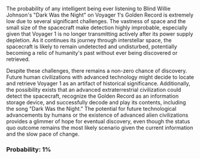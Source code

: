 The probability of any intelligent being ever listening to Blind Willie Johnson's "Dark Was the Night" on Voyager 1's Golden Record is extremely low due to several significant challenges. The vastness of space and the small size of the spacecraft make detection highly improbable, especially given that Voyager 1 is no longer transmitting actively after its power supply depletion. As it continues its journey through interstellar space, the spacecraft is likely to remain undetected and undisturbed, potentially becoming a relic of humanity's past without ever being discovered or retrieved.

Despite these challenges, there remains a non-zero chance of discovery. Future human civilizations with advanced technology might decide to locate and retrieve Voyager 1 as an artifact of historical significance. Additionally, the possibility exists that an advanced extraterrestrial civilization could detect the spacecraft, recognize the Golden Record as an information storage device, and successfully decode and play its contents, including the song "Dark Was the Night." The potential for future technological advancements by humans or the existence of advanced alien civilizations provides a glimmer of hope for eventual discovery, even though the status quo outcome remains the most likely scenario given the current information and the slow pace of change.

### Probability: 1%
